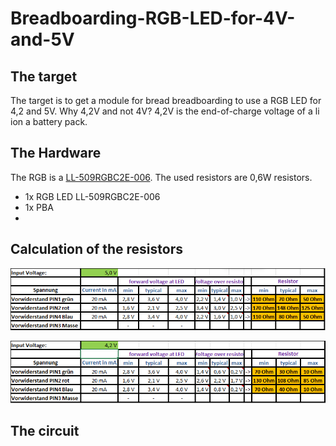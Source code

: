 # Breadboarding-RGB-LED-for-4V-and-5V

## The target

The target is to get a module for bread breadboarding to use a RGB LED for 4,2 and 5V.
Why 4,2V and not 4V? 4,2V is the end-of-charge voltage of a li ion a battery pack.

## The Hardware

The RGB is a [LL-509RGBC2E-006](https://github.com/InTheCar/Breadboarding-RGB-Led-for-4V-and-5V/blob/main/Data%20Sheets/LL-509RGBC2E-006.pdf). The used resistors are 0,6W resistors.
- 1x RGB LED LL-509RGBC2E-006
- 1x PBA
- 

## Calculation of the resistors

![5V resistor calculation](https://github.com/InTheCar/Breadboarding-RGB-Led-for-4V-and-5V/blob/main/used%20pictures/calculation%20for%205V.png "5V calculation")

![4,2V resistor calculation](https://github.com/InTheCar/Breadboarding-RGB-Led-for-4V-and-5V/blob/main/used%20pictures/calculation%20for%204.2V.png "4,2V calculation")


## The circuit

